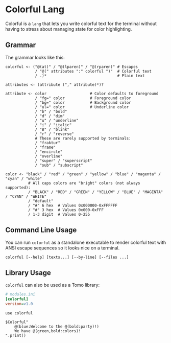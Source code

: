 # Colorful Lang

Colorful is a `lang` that lets you write colorful text for the terminal without
having to stress about managing state for color highlighting.

## Grammar

The grammar looks like this:

```
colorful <- ("@(at)" / "@(lparen)" / "@(rparen)" # Escapes
             / "@(" attributes ":" colorful ")"  # Colorful text
             / .)*                               # Plain text

attributes <- (attribute ("," attribute)*)?

attribute <- color                   # Color defaults to foreground
             / "fg=" color           # Foreground color
             / "bg=" color           # Background color
             / "ul=" color           # Underline color
             / "b" / "bold"
             / "d" / "dim"
             / "u" / "underline"
             / "i" / "italic"
             / "B" / "blink"
             / "r" / "reverse"
             # These are rarely supported by terminals:
             / "fraktur"
             / "frame"
             / "encircle"
             / "overline"
             / "super" / "superscript"
             / "sub" / "subscript"

color <- "black" / "red" / "green" / "yellow" / "blue" / "magenta" / "cyan" / "white"
          # All caps colors are "bright" colors (not always supported):
          / "BLACK" / "RED" / "GREEN" / "YELLOW" / "BLUE" / "MAGENTA" / "CYAN" / "WHITE"
          / "default"
          / "#" 6 hex  # Values 0x000000-0xFFFFFF
          / "#" 3 hex  # Values 0x000-0xFFF
          / 1-3 digit  # Values 0-255
```

## Command Line Usage

You can run `colorful` as a standalone executable to render colorful text with
ANSI escape sequences so it looks nice on a terminal.

```
colorful [--help] [texts...] [--by-line] [--files ...]
```

## Library Usage

`colorful` can also be used as a Tomo library:

```ini
# modules.ini
[colorful]
version=v1.0
```

```tomo
use colorful

$Colorful"
    @(blue:Welcome to the @(bold:party)!)
    We have @(green,bold:colors)!
".print()
```
